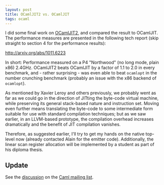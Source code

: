 ```yaml
---
layout: post
title: OCamlJIT2 vs. OCamlJIT
tags: ocaml
---
```


I did some final work on [OCamlJIT2](/2010/11/16/ocamljit-20), and compared the result to OCamlJIT. The performance measures are presented in the following tech report (skip straight to section 4 for the performance results):

<http://arxiv.org/abs/1011.6223>

In short: Performance measured on a P4 "Northwood" (no long mode, plain x86) 2.4GHz. OCamlJIT2 beats OCamlJIT by a factor of 1.1 to 2.0 in every benchmark, and - rather surprising - was even able to beat `ocamlopt` in the number crunching benchmark (probably an issue with the x86 backend of `ocamlopt`).

As mentioned by Xavier Leroy and others previously, we probably went as far as we could go in the direction of JITting the byte-code virtual machine, while preserving its general stack-based nature and instruction set. Moving even further means translating the byte-code to some intermediate form suitable for use with standard compilation techniques; but as we saw earlier, in an LLVM-based prototype, the compilation overhead increases dramatically and the benefit of JIT compilation vanishes.

Therefore, as suggested earlier, I'll try to get my hands on the native top-level now (already contacted Alain for the emitter code). Additionally, the linear scan register allocation will be implemented by a student as part of his diploma thesis.

## Update

See the [discussion](http://caml.inria.fr/pub/ml-archives/caml-list/2010/11/7363093c6ecec4e7fea18ccdfcf3366b.en.html) on the [Caml mailing list](http://caml.inria.fr/pub/ml-archives/caml-list/index.en.html).
